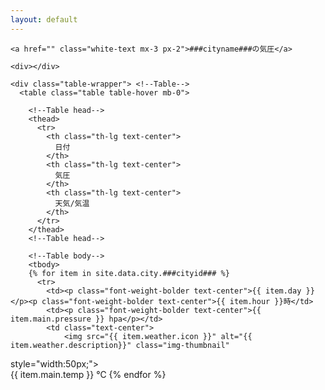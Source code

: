 ```yaml
---
layout: default
---
```


<div class="container mt-2">
<!-- Table with panel -->
<div class="card card-cascade narrower">

  <!--Card image-->
  <div class="view view-cascade  rgba-orange-strong narrower py-2 mx-4 mb-3 d-flex justify-content-between align-items-center">
    <div></div>

    <a href="" class="white-text mx-3 px-2">###cityname###の気圧</a>

    <div></div>
  </div>
  <!--/Card image-->

  <div class="px-4">

    <div class="table-wrapper"> <!--Table-->
      <table class="table table-hover mb-0">

        <!--Table head-->
        <thead>
          <tr>
            <th class="th-lg text-center">
              日付
            </th>
            <th class="th-lg text-center">
              気圧
            </th>
            <th class="th-lg text-center">
              天気/気温
            </th>
          </tr>
        </thead>
        <!--Table head-->

        <!--Table body-->
        <tbody>
        {% for item in site.data.city.###cityid### %}
          <tr>
            <td><p class="font-weight-bolder text-center">{{ item.day }}</p><p class="font-weight-bolder text-center">{{ item.hour }}時</td>
            <td><p class="font-weight-bolder text-center">{{ item.main.pressure }} hpa</p></td>
            <td class="text-center">
                <img src="{{ item.weather.icon }}" alt="{{ item.weather.description}}" class="img-thumbnail"
  style="width:50px;">
                <br>
                {{ item.main.temp }} ℃
            </td>
          </tr>
        {% endfor %}
        </tbody>
        <!--Table body-->
      </table>
      <!--Table-->
    </div>

  </div>

</div>
<!-- Table with panel -->  